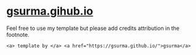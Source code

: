 # **[gsurma.gihub.io](https://gsurma.github.io)**

Feel free to use my template but please add credits attribution in the footnote.

`<a> template by </a> <a href="https://gsurma.github.io/">gsurma</a>`
